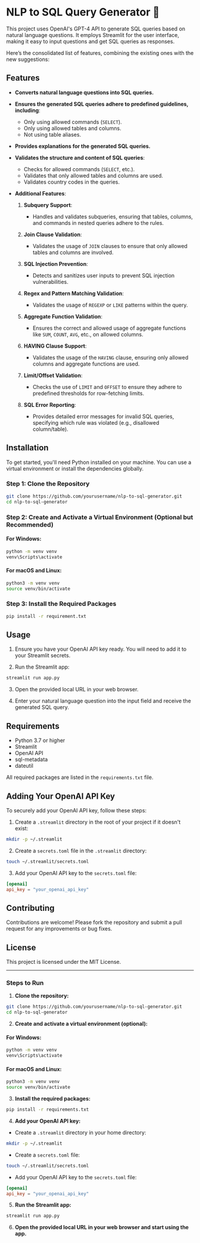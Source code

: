 


# NLP to SQL Query Generator 🐘

This project uses OpenAI's GPT-4 API to generate SQL queries based on natural language questions. It employs Streamlit for the user interface, making it easy to input questions and get SQL queries as responses.

Here’s the consolidated list of features, combining the existing ones with the new suggestions:

## Features

- **Converts natural language questions into SQL queries.**
  
- **Ensures the generated SQL queries adhere to predefined guidelines, including**:
  - Only using allowed commands (`SELECT`).
  - Only using allowed tables and columns.
  - Not using table aliases.

- **Provides explanations for the generated SQL queries.**

- **Validates the structure and content of SQL queries**:
  - Checks for allowed commands (`SELECT`, etc.).
  - Validates that only allowed tables and columns are used.
  - Validates country codes in the queries.

- **Additional Features**:
  1. **Subquery Support**:
     - Handles and validates subqueries, ensuring that tables, columns, and commands in nested queries adhere to the rules.
     
  2. **Join Clause Validation**:
     - Validates the usage of `JOIN` clauses to ensure that only allowed tables and columns are involved.

  3. **SQL Injection Prevention**:
     - Detects and sanitizes user inputs to prevent SQL injection vulnerabilities.
  
  4. **Regex and Pattern Matching Validation**:
     - Validates the usage of `REGEXP` or `LIKE` patterns within the query.

  5. **Aggregate Function Validation**:
     - Ensures the correct and allowed usage of aggregate functions like `SUM`, `COUNT`, `AVG`, etc., on allowed columns.

  6. **HAVING Clause Support**:
     - Validates the usage of the `HAVING` clause, ensuring only allowed columns and aggregate functions are used.

  7. **Limit/Offset Validation**:
     - Checks the use of `LIMIT` and `OFFSET` to ensure they adhere to predefined thresholds for row-fetching limits.

  8. **SQL Error Reporting**:
     - Provides detailed error messages for invalid SQL queries, specifying which rule was violated (e.g., disallowed column/table).



## Installation

To get started, you'll need Python installed on your machine. You can use a virtual environment or install the dependencies globally.

### Step 1: Clone the Repository

```bash
git clone https://github.com/yourusername/nlp-to-sql-generator.git
cd nlp-to-sql-generator
```

### Step 2: Create and Activate a Virtual Environment (Optional but Recommended)

#### For Windows:

```bash
python -m venv venv
venv\Scripts\activate
```

#### For macOS and Linux:

```bash
python3 -m venv venv
source venv/bin/activate
```

### Step 3: Install the Required Packages

```bash
pip install -r requirement.txt
```

## Usage

1. Ensure you have your OpenAI API key ready. You will need to add it to your Streamlit secrets.

2. Run the Streamlit app:

```bash
streamlit run app.py
```

3. Open the provided local URL in your web browser.

4. Enter your natural language question into the input field and receive the generated SQL query.

## Requirements

- Python 3.7 or higher
- Streamlit
- OpenAI API
- sql-metadata
- dateutil

All required packages are listed in the `requirements.txt` file.

## Adding Your OpenAI API Key

To securely add your OpenAI API key, follow these steps:

1. Create a `.streamlit` directory in the root of your project if it doesn't exist:

```bash
mkdir -p ~/.streamlit
```

2. Create a `secrets.toml` file in the `.streamlit` directory:

```bash
touch ~/.streamlit/secrets.toml
```

3. Add your OpenAI API key to the `secrets.toml` file:

```toml
[openai]
api_key = "your_openai_api_key"
```

## Contributing

Contributions are welcome! Please fork the repository and submit a pull request for any improvements or bug fixes.

## License

This project is licensed under the MIT License.

---

### Steps to Run

1. **Clone the repository:**

```bash
git clone https://github.com/yourusername/nlp-to-sql-generator.git
cd nlp-to-sql-generator
```

2. **Create and activate a virtual environment (optional):**

#### For Windows:

```bash
python -m venv venv
venv\Scripts\activate
```

#### For macOS and Linux:

```bash
python3 -m venv venv
source venv/bin/activate
```

3. **Install the required packages:**

```bash
pip install -r requirements.txt
```

4. **Add your OpenAI API key:**

- Create a `.streamlit` directory in your home directory:

```bash
mkdir -p ~/.streamlit
```

- Create a `secrets.toml` file:

```bash
touch ~/.streamlit/secrets.toml
```

- Add your OpenAI API key to the `secrets.toml` file:

```toml
[openai]
api_key = "your_openai_api_key"
```

5. **Run the Streamlit app:**

```bash
streamlit run app.py
```

6. **Open the provided local URL in your web browser and start using the app.**



